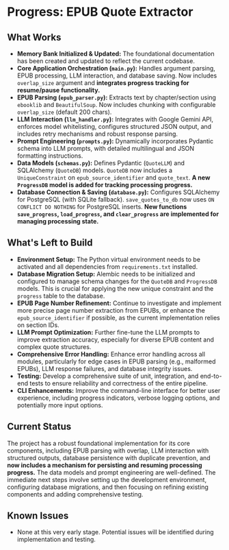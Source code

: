 # Progress: EPUB Quote Extractor

## What Works

*   **Memory Bank Initialized & Updated:** The foundational documentation has been created and updated to reflect the current codebase.
*   **Core Application Orchestration (`main.py`):** Handles argument parsing, EPUB processing, LLM interaction, and database saving. Now includes `overlap_size` argument and **integrates progress tracking for resume/pause functionality.**
*   **EPUB Parsing (`epub_parser.py`):** Extracts text by chapter/section using `ebooklib` and `BeautifulSoup`. Now includes chunking with configurable `overlap_size` (default 200 chars).
*   **LLM Interaction (`llm_handler.py`):** Integrates with Google Gemini API, enforces model whitelisting, configures structured JSON output, and includes retry mechanisms and robust response parsing.
*   **Prompt Engineering (`prompts.py`):** Dynamically incorporates Pydantic schema into LLM prompts, with detailed multilingual and JSON formatting instructions.
*   **Data Models (`schemas.py`):** Defines Pydantic (`QuoteLLM`) and SQLAlchemy (`QuoteDB`) models. `QuoteDB` now includes a `UniqueConstraint` on `epub_source_identifier` and `quote_text`. **A new `ProgressDB` model is added for tracking processing progress.**
*   **Database Connection & Saving (`database.py`):** Configures SQLAlchemy for PostgreSQL (with SQLite fallback). `save_quotes_to_db` now uses `ON CONFLICT DO NOTHING` for PostgreSQL inserts. **New functions `save_progress`, `load_progress`, and `clear_progress` are implemented for managing processing state.**

## What's Left to Build

*   **Environment Setup:** The Python virtual environment needs to be activated and all dependencies from `requirements.txt` installed.
*   **Database Migration Setup:** Alembic needs to be initialized and configured to manage schema changes for the `QuoteDB` and `ProgressDB` models. This is crucial for applying the new unique constraint and the `progress` table to the database.
*   **EPUB Page Number Refinement:** Continue to investigate and implement more precise page number extraction from EPUBs, or enhance the `epub_source_identifier` if possible, as the current implementation relies on section IDs.
*   **LLM Prompt Optimization:** Further fine-tune the LLM prompts to improve extraction accuracy, especially for diverse EPUB content and complex quote structures.
*   **Comprehensive Error Handling:** Enhance error handling across all modules, particularly for edge cases in EPUB parsing (e.g., malformed EPUBs), LLM response failures, and database integrity issues.
*   **Testing:** Develop a comprehensive suite of unit, integration, and end-to-end tests to ensure reliability and correctness of the entire pipeline.
*   **CLI Enhancements:** Improve the command-line interface for better user experience, including progress indicators, verbose logging options, and potentially more input options.

## Current Status

The project has a robust foundational implementation for its core components, including EPUB parsing with overlap, LLM interaction with structured outputs, database persistence with duplicate prevention, and **now includes a mechanism for persisting and resuming processing progress.** The data models and prompt engineering are well-defined. The immediate next steps involve setting up the development environment, configuring database migrations, and then focusing on refining existing components and adding comprehensive testing.

## Known Issues

*   None at this very early stage. Potential issues will be identified during implementation and testing.
